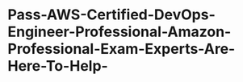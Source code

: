 # Pass-AWS-Certified-DevOps-Engineer-Professional-Amazon-Professional-Exam-Experts-Are-Here-To-Help-